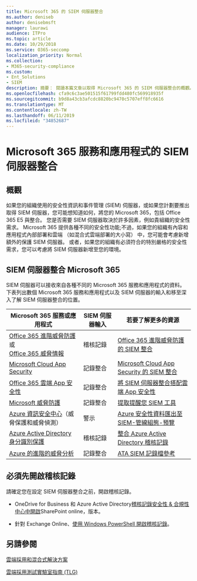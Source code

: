 ```yaml
---
title: Microsoft 365 的 SIEM 伺服器整合
ms.author: deniseb
author: denisebmsft
manager: laurawi
audience: ITPro
ms.topic: article
ms.date: 10/29/2018
ms.service: O365-seccomp
localization_priority: Normal
ms.collection:
- M365-security-compliance
ms.custom:
- Ent_Solutions
- SIEM
description: 摘要： 閱讀本篇文章以取得 Microsoft 365 的 SIEM 伺服器整合的概觀。
ms.openlocfilehash: cfa9c6c3ae501515f61799fdd480fc569918935f
ms.sourcegitcommit: b9d8a43cb3afcdc8820bc9470c5707eff8fc6616
ms.translationtype: MT
ms.contentlocale: zh-TW
ms.lasthandoff: 06/11/2019
ms.locfileid: "34852687"
---
```

# <a name="siem-server-integration-with-microsoft-365-services-and-applications"></a>Microsoft 365 服務和應用程式的 SIEM 伺服器整合

## <a name="overview"></a>概觀

如果您的組織使用的安全性資訊和事件管理 (SIEM) 伺服器，或如果您計劃要推出取得 SIEM 伺服器，您可能想知道如何，將您的 Microsoft 365，包括 Office 365 E5 與整合。 您是否需要 SIEM 伺服器取決於許多因素，例如貴組織的安全性需求。 Microsoft 365 提供各種不同的安全性功能;不過，如果您的組織有內容和應用程式內部部署和雲端 （如混合式雲端部署的大小寫） 中，您可能會考慮新增額外的保護 SIEM 伺服器。 或者，如果您的組織有必須符合的特別嚴格的安全性需求，您可以考慮將 SIEM 伺服器新增至您的環境。

## <a name="siem-server-integration-microsoft-365"></a>SIEM 伺服器整合 Microsoft 365

SIEM 伺服器可以接收來自各種不同的 Microsoft 365 服務和應用程式的資料。 下表列出數個 Microsoft 365 服務和應用程式以及 SIEM 伺服器的輸入和移至深入了解 SIEM 伺服器整合的位置。 

| Microsoft 365 服務或應用程式 | SIEM 伺服器輸入 | 若要了解更多的資源 |
| --- | --- | --- |
| [Office 365 進階威脅防護](office-365-atp.md) <br/>   或   <br/>[Office 365 威脅情報](office-365-ti.md) | 稽核記錄 | [Office 365 進階威脅防護的 SIEM 整合](siem-integration-with-office-365-ti.md) |
| [Microsoft Cloud App Security](https://docs.microsoft.com/cloud-app-security/what-is-cloud-app-security) | 記錄整合 | [Microsoft Cloud App Security 的 SIEM 整合](https://docs.microsoft.com/cloud-app-security/siem) |
| [Office 365 雲端 App 安全性](https://docs.microsoft.com/cloud-app-security/what-is-cloud-app-security) | 記錄整合 | [將 SIEM 伺服器整合搭配雲端 App 安全性](https://docs.microsoft.com/cloud-app-security/siem) |
| [Microsoft 威脅防護](https://docs.microsoft.com/windows/security/threat-protection/) | 記錄整合 | [提取提醒您 SIEM 工具](https://docs.microsoft.com/windows/security/threat-protection/microsoft-defender-atp/configure-siem) |
| [Azure 資訊安全中心](https://docs.microsoft.com/azure/security-center/security-center-intro)（威脅保護和威脅偵測） | 警示 | [Azure 安全性資料匯出至 SIEM-管線組態-預覽](https://docs.microsoft.com/azure/security-center/security-center-export-data-to-siem) |
| [Azure Active Directory 身分識別保護](https://docs.microsoft.com/azure/active-directory/identity-protection/overview) | 稽核記錄 | [整合 Azure Active Directory 稽核記錄](https://docs.microsoft.com/azure/security/security-azure-log-integration-ad) |
| [Azure 的進階的威脅分析](https://docs.microsoft.com/azure/security/azure-threat-detection) | 記錄整合 | [ATA SIEM 記錄檔參考](https://docs.microsoft.com/advanced-threat-analytics/cef-format-sa) |

## <a name="audit-logging-must-be-turned-on"></a>必須先開啟稽核記錄

請確定您在設定 SIEM 伺服器整合之前，開啟稽核記錄。 

- OneDrive for Business 和 Azure Active Directory[稽核記錄安全性 & 合規性中心中開啟](https://docs.microsoft.com/office365/securitycompliance/turn-audit-log-search-on-or-off)SharePoint online，版本。

- 針對 Exchange Online、[使用 Windows PowerShell 開啟稽核記錄](https://docs.microsoft.com/office365/securitycompliance/enable-mailbox-auditing)。
 
## <a name="see-also"></a>另請參閱

[雲端採用和混合式解決方案](https://docs.microsoft.com/office365/enterprise/cloud-adoption-and-hybrid-solutions)
  
[雲端採用測試實驗室指南 (TLG)](https://docs.microsoft.com/office365/enterprise/cloud-adoption-test-lab-guides-tlgs)


